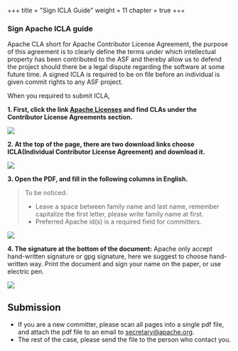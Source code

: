 +++ 
title = "Sign ICLA Guide" 
weight = 11 
chapter = true 
+++
### Sign Apache ICLA guide
Apache CLA short for Apache Contributor License Agreement, the purpose of this agreement is to clearly define the terms under which intellectual property has been contributed to the ASF and thereby allow us to defend the project should there be a legal dispute regarding the software at some future time. 
A signed ICLA is required to be on file before an individual is given commit rights to any ASF project. 

When you required to submit ICLA,

**1. First, click the link [Apache Licenses](https://www.apache.org/licenses/#clas) and find CLAs under the Contributor License Agreements section.**
  
![](https://shardingsphere.apache.org/blog/img/icla%20en1.png)

**2. At the top of the page, there are two download links choose ICLA(Individual Contributor License Agreement) and download it.**

![](https://shardingsphere.apache.org/blog/img/icla2.png)

**3. Open the PDF, and fill in the following columns in English.**

> To be noticed: 
> - Leave a space between family name and last name, remember capitalize the first letter, please write family name at first.
> - Preferred Apache id(s) is a required field for committers.

![](https://shardingsphere.apache.org/blog/img/icla%20en3.png)

**4. The signature at the bottom of the document:**
     Apache only accept hand-written signature or gpg signature, here we suggest to choose hand-written way.
     Print the document and sign your name on the paper, or use electric pen.

![](https://shardingsphere.apache.org/blog/img/icla%20en4.png)

## Submission
* If you are a new committer, please scan all pages into a single pdf file, and attach the pdf file to an email to secretary@apache.org.
* The rest of the case, please send the file to the person who contact you.
